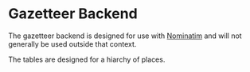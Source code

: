 # Gazetteer Backend #

The gazetteer backend is designed for use with
[Nominatim](http://wiki.openstreetmap.org/wiki/Nominatim)
and will not generally be used outside that context.

The tables are designed for a hiarchy of places.
